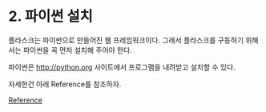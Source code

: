# 2. 파이썬 설치

플라스크는 파이썬으로 만들어진 웹 프레임워크이다. 그래서 플라스크를 구동하기 위해서는 파이썬을 꼭 먼저 설치해 주어야 한다.

파이썬은 http://python.org 사이트에서 프로그램을 내려받고 설치할 수 있다.

자세한건 아래 Reference를 참조하자.

[Reference](https://wikidocs.net/81040)